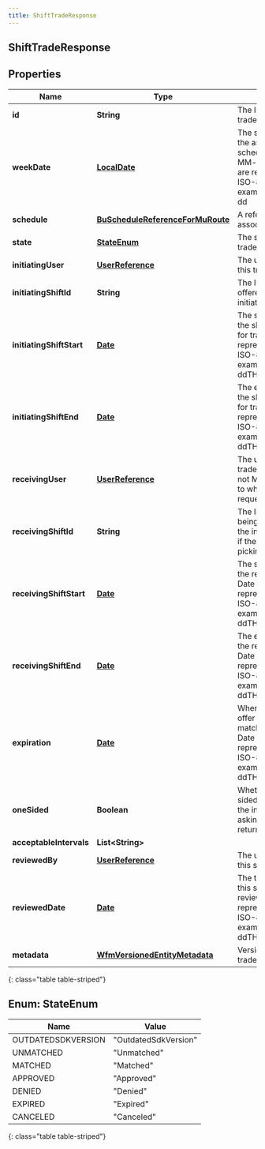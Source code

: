 ```yaml
---
title: ShiftTradeResponse
---
```


## ShiftTradeResponse

## Properties

| Name                     | Type                                                                                       | Description                                                                                                                                                 | Notes      |
| ------------------------ | ------------------------------------------------------------------------------------------ | ----------------------------------------------------------------------------------------------------------------------------------------------------------- | ---------- |
| **id**                   | <!----><!---->**String**<!---->                                                            | The ID of this shift trade                                                                                                                                  | [optional] |
| **weekDate**             | <!----><!---->[**LocalDate**](LocalDate.md)<!---->                                         | The start week date of the associated schedule in yyyy-MM-dd format. Dates are represented as an ISO-8601 string. For example: yyyy-MM-dd                   | [optional] |
| **schedule**             | <!----><!---->[**BuScheduleReferenceForMuRoute**](BuScheduleReferenceForMuRoute.md)<!----> | A reference to the associated schedule                                                                                                                      | [optional] |
| **state**                | [**StateEnum**](#StateEnum)<!---->                                                         | The state of this shift trade                                                                                                                               | [optional] |
| **initiatingUser**       | <!----><!---->[**UserReference**](UserReference.md)<!---->                                 | The user who initiated this trade                                                                                                                           | [optional] |
| **initiatingShiftId**    | <!----><!---->**String**<!---->                                                            | The ID of the shift offered for trade by the initiating user                                                                                                | [optional] |
| **initiatingShiftStart** | <!----><!---->[**Date**](Date.md)<!---->                                                   | The start date/time of the shift being offered for trade. Date time is represented as an ISO-8601 string. For example: yyyy-MM-ddTHH:mm:ss[.mmm]Z           | [optional] |
| **initiatingShiftEnd**   | <!----><!---->[**Date**](Date.md)<!---->                                                   | The end date/time of the shift being offered for trade. Date time is represented as an ISO-8601 string. For example: yyyy-MM-ddTHH:mm:ss[.mmm]Z             | [optional] |
| **receivingUser**        | <!----><!---->[**UserReference**](UserReference.md)<!---->                                 | The user matching the trade, or if the state is not Matched, the user to whom the trade request was sent                                                    | [optional] |
| **receivingShiftId**     | <!----><!---->**String**<!---->                                                            | The ID of the shift being exchanged for the initiating shift, null if the receiving user is picking up a shift                                              | [optional] |
| **receivingShiftStart**  | <!----><!---->[**Date**](Date.md)<!---->                                                   | The start date/time of the receiving shift. Date time is represented as an ISO-8601 string. For example: yyyy-MM-ddTHH:mm:ss[.mmm]Z                         | [optional] |
| **receivingShiftEnd**    | <!----><!---->[**Date**](Date.md)<!---->                                                   | The end date/time of the receiving shift. Date time is represented as an ISO-8601 string. For example: yyyy-MM-ddTHH:mm:ss[.mmm]Z                           | [optional] |
| **expiration**           | <!----><!---->[**Date**](Date.md)<!---->                                                   | When this shift trade offer will expire if not matched or approved. Date time is represented as an ISO-8601 string. For example: yyyy-MM-ddTHH:mm:ss[.mmm]Z | [optional] |
| **oneSided**             | <!----><!---->**Boolean**<!---->                                                           | Whether this is a one-sided shift trade (e.g. the initiating user is not asking for a shift in return)                                                      | [optional] |
| **acceptableIntervals**  | <!----><!---->**List&lt;String&gt;**<!---->                                                |                                                                                                                                                             | [optional] |
| **reviewedBy**           | <!----><!---->[**UserReference**](UserReference.md)<!---->                                 | The user who reviewed this shift trade                                                                                                                      | [optional] |
| **reviewedDate**         | <!----><!---->[**Date**](Date.md)<!---->                                                   | The timestamp when this shift trade was reviewed. Date time is represented as an ISO-8601 string. For example: yyyy-MM-ddTHH:mm:ss[.mmm]Z                   | [optional] |
| **metadata**             | <!----><!---->[**WfmVersionedEntityMetadata**](WfmVersionedEntityMetadata.md)<!---->       | Version data for this trade                                                                                                                                 | [optional] |

{: class="table table-striped"}

<a name="StateEnum"></a>

## Enum: StateEnum

| Name               | Value                          |
| ------------------ | ------------------------------ |
| OUTDATEDSDKVERSION | &quot;OutdatedSdkVersion&quot; |
| UNMATCHED          | &quot;Unmatched&quot;          |
| MATCHED            | &quot;Matched&quot;            |
| APPROVED           | &quot;Approved&quot;           |
| DENIED             | &quot;Denied&quot;             |
| EXPIRED            | &quot;Expired&quot;            |
| CANCELED           | &quot;Canceled&quot;           |

{: class="table table-striped"}
